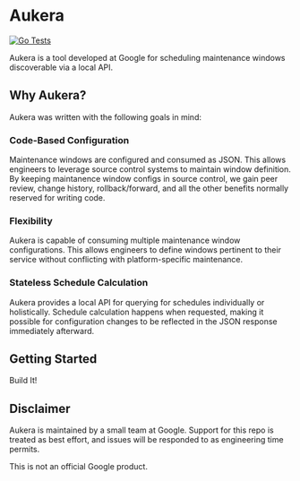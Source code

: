 # Aukera

[![Go Tests](https://github.com/google/aukera/workflows/Go%20Tests/badge.svg)](https://github.com/google/aukera/actions?query=workflow%3A%22Go+Tests%22)

Aukera is a tool developed at Google for scheduling maintenance windows
discoverable via a local API.

## Why Aukera?

Aukera was written with the following goals in mind:

### Code-Based Configuration

Maintenance windows are configured and consumed as JSON. This allows engineers
to leverage source control systems to maintain window definition. By keeping
maintanence window configs in source control, we gain peer review, change history,
rollback/forward, and all the other benefits normally reserved for writing code.

### Flexibility

Aukera is capable of consuming multiple maintenance window configurations. This
allows engineers to define windows pertinent to their service without
conflicting with platform-specific maintenance.

### Stateless Schedule Calculation

Aukera provides a local API for querying for schedules individually or
holistically. Schedule calculation happens when requested, making it possible
for configuration changes to be reflected in the JSON response immediately
afterward.

## Getting Started

Build It!

## Disclaimer

Aukera is maintained by a small team at Google. Support for this repo is
treated as best effort, and issues will be responded to as engineering time
permits.

This is not an official Google product.
